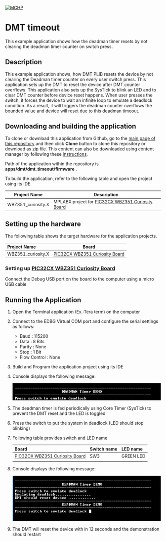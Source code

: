[![MCHP](https://www.microchip.com/ResourcePackages/Microchip/assets/dist/images/logo.png)](https://www.microchip.com)

# DMT timeout

This example application shows how the deadman timer resets by not clearing the deadman timer counter on switch press.

## Description

This example application shows, how DMT PLIB resets the device by not clearing the Deadman timer counter on every user switch press. This application sets up the DMT to reset the device after DMT counter overflows. This application also sets up the SysTick to blink an LED and to clear DMT counter before device reset happens. When user presses the switch, it forces the device to wait an infinite loop to emulate a deadlock condition. As a result, it will triggers the deadman counter overflows the bounded value and device will reset due to this deadman timeout.

## Downloading and building the application

To clone or download this application from Github, go to the [main page of this repository](https://github.com/Microchip-MPLAB-Harmony/csp_apps_pic32cx_bz24_bz25) and then click **Clone** button to clone this repository or download as zip file.
This content can also be downloaded using content manager by following these [instructions](https://github.com/Microchip-MPLAB-Harmony/contentmanager/wiki).

Path of the application within the repository is **apps/dmt/dmt_timeout/firmware** .

To build the application, refer to the following table and open the project using its IDE.

| Project Name      | Description                                    |
| ----------------- | ---------------------------------------------- |
|WBZ351_curiosity.X| MPLABX project for [PIC32CX WBZ351 Curiosity Board](https://www.microchip.com/developmenttools/ProductDetails/)|


## Setting up the hardware

The following table shows the target hardware for the application projects.

| Project Name| Board|
|:---------|:---------:|
|WBZ351_curiosity.X|[PIC32CX WBZ351 Curiosity Board](https://www.microchip.com/developmenttools/ProductDetails/)|


### Setting up [PIC32CX WBZ351 Curiosity Board](https://www.microchip.com/developmenttools/ProductDetails/)
Connect the Debug USB port on the board to the computer using a micro USB cable


## Running the Application

1. Open the Terminal application (Ex.:Tera term) on the computer
2. Connect to the EDBG Virtual COM port and configure the serial settings as follows:
    - Baud : 115200
    - Data : 8 Bits
    - Parity : None
    - Stop : 1 Bit
    - Flow Control : None
3. Build and Program the application project using its IDE
4. Console displays the following message:

    ![output_1](images/output_dmt_timeout_1.png)

5. The deadman timer is fed periodically using Core Timer (SysTick) to prevent the DMT reset and the LED is toggled
6. Press the switch to put the system in deadlock (LED should stop blinking)
7. Following table provides switch and LED name

    | Board | Switch name | LED name |
    | ----- | ----------- | -------- |
    |[PIC32CX WBZ351 Curiosity Board](https://www.microchip.com/DevelopmentTools/ProductDetails/) | SW3 | GREEN LED |
    |||

8. Console displays the following message:

    ![output_2](images/output_dmt_timeout_2.png)

9. The DMT will reset the device with in 12 seconds and the demonstration should restart
